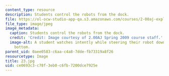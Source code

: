 ```yaml
---
content_type: resource
description: Students control the robots from the dock.
file: https://ol-ocw-studio-app-qa.s3.amazonaws.com/courses/2-00aj-exploring-sea-space-earth-fundamentals-of-engineering-design-spring-2009/ce0693c3c78f3eb0c6fb7200dce7925e_23.jpg
file_type: image/jpeg
image_metadata:
  caption: Students control the robots from the dock.
  credit: 'Credit: Image courtesy of 2.00AJ Spring 2009 course staff.'
  image-alt: A student watches intently while steering their robot down to the river
    bottom.
parent_uid: 0aee0583-c6aa-c4a8-7dde-fb73319a8f26
resourcetype: Image
title: 23.jpg
uid: ce0693c3-c78f-3eb0-c6fb-7200dce7925e
---
```

